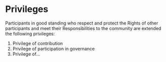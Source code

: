 # Privileges

Participants in good standing who respect and protect the Rights of other participants and meet their Responsibilities to the community are extended the following privileges:

1. Privilege of contribution
1. Privilege of participation in governance
1. Privilege of...
